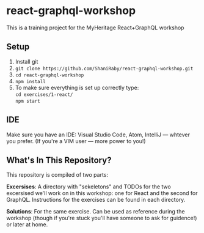 # react-graphql-workshop
This is a training project for the MyHeritage React+GraphQL workshop


## Setup
1. Install git
2. `git clone https://github.com/ShaniRaby/react-graphql-workshop.git`
3. `cd react-graphql-workshop`
4. `npm install`
5. To make sure everything is set up correctly type:
   <br/>`cd exercises/1-react/`
   <br/>`npm start`

## IDE
Make sure you have an IDE: Visual Studio Code, Atom, IntelliJ — whtever you prefer.
(If you're a VIM user — more power to you!)

## What's In This Repository?
This repository is compiled of two parts:

**Excersises**: A directory with "sekeletons" and TODOs for the two excersised we'll work on in this workshop: one for React and the second for GraphQL. Instructions for the exercises can be found in each directory.

**Solutions**: For the same exercise. Can be used as reference during the workshop (though if you're stuck you'll have someone to ask for guidence!) or later at home.
